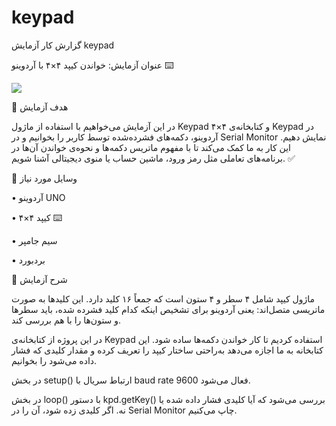 # keypad

گزارش کار آزمایش keypad

 عنوان آزمایش: خواندن کیپد ۴×۴ با آردوینو ⌨️
 
![](output.gif)

🎯 هدف آزمایش

در این آزمایش می‌خواهیم با استفاده از ماژول Keypad ۴×۴ و کتابخانه‌ی Keypad در آردوینو، دکمه‌های فشرده‌شده توسط کاربر را بخوانیم و در Serial Monitor نمایش دهیم. این کار به ما کمک می‌کند تا با مفهوم ماتریس دکمه‌ها و نحوه‌ی خواندن آن‌ها در برنامه‌های تعاملی مثل رمز ورود، ماشین حساب یا منوی دیجیتالی آشنا شویم. ✅

🔧 وسایل مورد نیاز

•	آردوینو UNO

•	کیپد ۴×۴ ⌨️

•	سیم جامپر

•	بردبورد




📝 شرح آزمایش

ماژول کیپد شامل ۴ سطر و ۴ ستون است که جمعاً ۱۶ کلید دارد. این کلیدها به صورت ماتریسی متصل‌اند: یعنی آردوینو برای تشخیص اینکه کدام کلید فشرده شده، باید سطرها و ستون‌ها را با هم بررسی کند.

در این پروژه از کتابخانه‌ی Keypad استفاده کردیم تا کار خواندن دکمه‌ها ساده شود. این کتابخانه به ما اجازه می‌دهد به‌راحتی ساختار کیپد را تعریف کرده و مقدار کلیدی که فشار داده می‌شود را بخوانیم.

در بخش setup() ارتباط سریال با baud rate 9600 فعال می‌شود.

در بخش loop() با دستور kpd.getKey() بررسی می‌شود که آیا کلیدی فشار داده شده یا نه. اگر کلیدی زده شود، آن را در Serial Monitor چاپ می‌کنیم.


